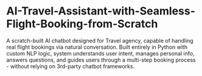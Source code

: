 # AI-Travel-Assistant-with-Seamless-Flight-Booking-from-Scratch
A scratch-built AI chatbot designed for Travel agency, capable of handling real flight bookings via natural conversation. Built entirely in Python with custom NLP logic, system understands user intent, manages personal info, answers questions, and guides users through a multi-step booking process - without relying on 3rd-party chatbot frameworks.
